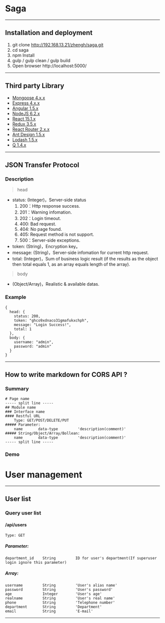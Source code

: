 # Saga

-----

## Installation and deployment
1. git clone http://192.168.13.21/zhengh/saga.git
2. cd saga
3. npm Install
4. gulp / gulp clean / gulp build
5. Open browser http://localhost:5000/

-----

## Third party Library
* [Mongoose 4.x.x](http://mongoosejs.com/)
* [Express 4.x.x](https://expressjs.com/)
* [Angular 1.5.x](https://angularjs.org/)
* [NodeJS 6.2.x](https://nodejs.org/)
* [React 15.1.x](http://facebook.github.io/react/)
* [Redux 3.5.x](https://github.com/reactjs/redux/)
* [React Router 2.x.x](https://github.com/reactjs/react-router/)
* [Ant Design 1.5.x](http://ant.design/)
* [Lodash 1.5.x](https://lodash.com/)
* [Q 1.4.x](https://github.com/kriskowal/q)

-----

## JSON Transfer Protocol
### Description
> head
* status: (Integer)，Server-side status
  1. 200：Http response success.
  2. 201：Warning infomation.
  3. 202：Login timeout.
  4. 400: Bad request.
  5. 404: No page found.
  6. 405: Request method is not support.
  7. 500：Server-side exceptions.
* token: (String)，Encryption key。
* message: (String)，Server-side infomation for current http request.
* total: (Integer)，Sum of business logic result (if the results as the object then total equals 1, as an array equals length of the array).

> body
* (Object/Array)，Realistic & available datas.

### Example
    {
      head: {
        status: 200,
        token: "ghco9xdnaco31gmafukxchph",
        message: "Login Success!",
        total: 1
      },
      body: {
        username: "admin",
        password: "admin"
      }
    }

-----

## How to write markdown for CORS API ?
### Summary
    # Page name
    ----- split line -----
    ## Module name
    ### Interface name
    #### Restful URL
        Type: GET/POST/DELETE/PUT
    ##### Parameter:
        name       data-type         'description(comment)'
    ##### String/Object/Array/Bollean:
        name       data-type         'description(comment)'
    ----- split line -----

### Demo
# User management

-----

## User list
### Query user list
#### /api/users
    Type: GET
##### Parameter:
    department_id    String         ID for user's department(If superuser login ignore this parameter)
##### Array:
    username         String         'User's alias name'
    password         String         'User's password'
    age              Integer        'User's age'
    realname         String         'User's real name'
    phone            String         'Telephone number'
    department       String         'Department'
    email            String         'E-mail'

-----
